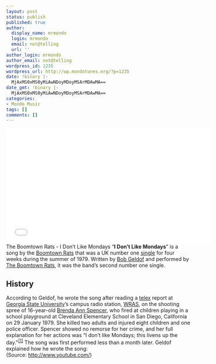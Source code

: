 ```yaml
---
layout: post
status: publish
published: true
author:
  display_name: mrmondo
  login: mrmondo
  email: not@telling
  url: ''
author_login: mrmondo
author_email: not@telling
wordpress_id: 1235
wordpress_url: http://wp.mondotunes.org/?p=1235
date: !binary |-
  MjAxMS0xMS0yMiAwNDoyMDoyMSArMDAwMA==
date_gmt: !binary |-
  MjAxMS0xMS0yMiAwNDoyMDoyMSArMDAwMA==
categories:
- Mondo Music
tags: []
comments: []
---
```

<iframe width="560" height="315" src="//www.youtube.com/embed/-Kobdb37Cwc" frameborder="0"> </iframe>
The Boomtown Rats - I Don&#8217;t Like Mondays
&#8220;<strong>I Don&#8217;t Like Mondays</strong>" is a song by the <a class="mw-redirect" href="http://en.wikipedia.org/wiki/Boomtown_Rats" title="Boomtown Rats" target="_nk">Boomtown Rats</a> that was a UK number one <a href="http://en.wikipedia.org/wiki/Single_%28music%29" title="Single (music)" target="_nk">single</a> for four weeks during the summer of 1979. Written by <a href="http://en.wikipedia.org/wiki/Bob_Geldof" title="Bob Geldof" target="_nk">Bob Geldof</a> and performed by <a href="http://en.wikipedia.org/wiki/The_Boomtown_Rats" title="The Boomtown Rats" target="_nk">The Boomtown Rats</a>, it was the band&#8217;s second number one single.
<h2><span class="editsection"></span><span class="mw-headline" id="History">History</span></h2>
According to Geldof, he wrote the song after reading a <a class="mw-redirect" href="http://en.wikipedia.org/wiki/Teletypewriter_message" title="Teletypewriter message" target="_nk">telex</a> report at <a href="http://en.wikipedia.org/wiki/Georgia_State_University" title="Georgia State University" target="_nk">Georgia State University</a>&#8217;s campus radio station, <a href="http://en.wikipedia.org/wiki/WRAS" title="WRAS" target="_nk">WRAS</a>, on the shooting spree of 16-year-old <a href="http://en.wikipedia.org/wiki/Brenda_Ann_Spencer" title="Brenda Ann Spencer" target="_nk">Brenda Ann Spencer</a>,  who fired at children playing in a school playground at Cleveland  Elementary School in San Diego, California on 29 January 1979. She  killed two adults and injured eight children and one police officer.  Spencer showed no remorse for her crime, and her full explanation for  her actions was &#8220;I don&#8217;t like Mondays; this livens up the day."<sup class="reference" id="cite_ref-0"><a href="http://en.wikipedia.org/wiki/I_Don%27t_Like_Mondays#cite_note-0" target="_nk"><span>[</span>1<span>]</span></a></sup> The song was first performed less than a month later. Geldof explained how he wrote the song:
<div class="attribution">(<span>Source:</span> <a href="http://www.youtube.com/">http://www.youtube.com/</a>)</div>
